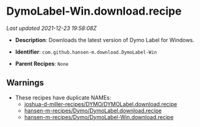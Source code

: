 # DymoLabel-Win.download.recipe

_Last updated 2021-12-23 19:58:08Z_

- **Description**: Downloads the latest version of Dymo Label for Windows.

- **Identifier**: `com.github.hansen-m.download.DymoLabel-Win`

- **Parent Recipes**: `None`

## Warnings

- These recipes have duplicate NAMEs:
    - [joshua-d-miller-recipes/DYMO/DYMOLabel.download.recipe](/autopkg-dupe-tracker/joshua-d-miller-recipes/DYMO/DYMOLabel.download.recipe)
    - [hansen-m-recipes/Dymo/DymoLabel.download.recipe](/autopkg-dupe-tracker/hansen-m-recipes/Dymo/DymoLabel.download.recipe)
    - [hansen-m-recipes/Dymo/DymoLabel-Win.download.recipe](/autopkg-dupe-tracker/hansen-m-recipes/Dymo/DymoLabel-Win.download.recipe)